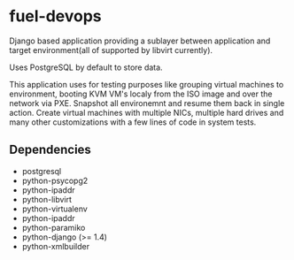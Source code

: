 fuel-devops
===========

Django based application providing a sublayer between application and target
environment(all of supported by libvirt currently).

Uses PostgreSQL by default to store data.

This application uses for testing purposes like grouping virtual machines to
environment, booting KVM VM's localy from the ISO image and over the network via
PXE. Snapshot all environemnt and resume them back in single action. Create
virtual machines with multiple NICs, multiple hard drives and many other
customizations with a few lines of code in system tests.

Dependencies
------------
 * postgresql
 * python-psycopg2
 * python-ipaddr
 * python-libvirt
 * python-virtualenv
 * python-ipaddr
 * python-paramiko
 * python-django (>= 1.4)
 * python-xmlbuilder

